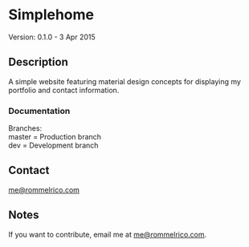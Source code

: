 # Simplehome

Version: 0.1.0 - 3 Apr 2015

## Description

A simple website featuring material design concepts for displaying my portfolio and contact information.  

### Documentation
Branches:  
master = Production branch  
dev = Development branch  

## Contact

<me@rommelrico.com>

## Notes

If you want to contribute, email me at <me@rommelrico.com>.
